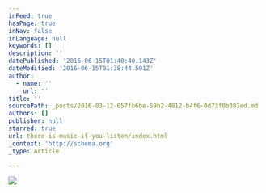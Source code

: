 ```yaml
---
inFeed: true
hasPage: true
inNav: false
inLanguage: null
keywords: []
description: ''
datePublished: '2016-06-15T01:40:40.143Z'
dateModified: '2016-06-15T01:38:44.591Z'
author:
  - name: ''
    url: ''
title: ''
sourcePath: _posts/2016-03-12-657fb6be-59b2-4812-b4f6-0d73f0b387ed.md
authors: []
publisher: null
starred: true
url: there-is-music-if-you-listen/index.html
_context: 'http://schema.org'
_type: Article

---
```

![](https://the-grid-user-content.s3-us-west-2.amazonaws.com/b950e83f-addf-4fe4-880b-3fcac8c757bd.png)